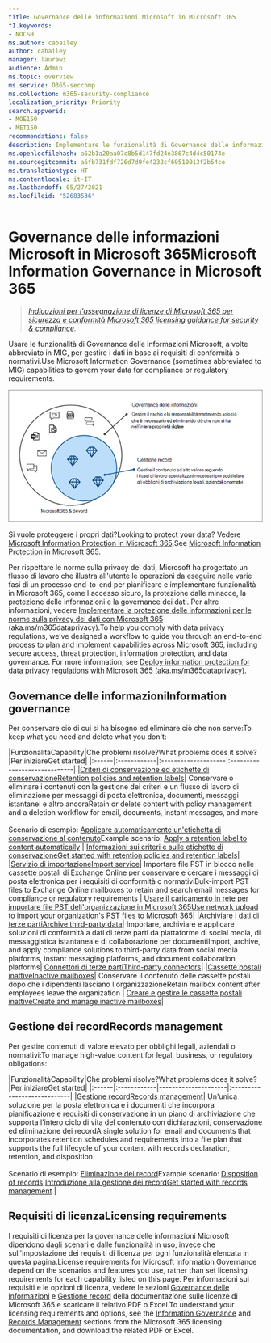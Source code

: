 ```yaml
---
title: Governance delle informazioni Microsoft in Microsoft 365
f1.keywords:
- NOCSH
ms.author: cabailey
author: cabailey
manager: laurawi
audience: Admin
ms.topic: overview
ms.service: O365-seccomp
ms.collection: m365-security-compliance
localization_priority: Priority
search.appverid:
- MOE150
- MET150
recommendations: false
description: Implementare le funzionalità di Governance delle informazioni Microsoft per gestire i dati in base ai requisiti di conformità o normativi.
ms.openlocfilehash: a62b1a20aa07c8b5d147fd24e3867c4d4c50174e
ms.sourcegitcommit: a6fb731fdf726d7d9fe4232cf69510013f2b54ce
ms.translationtype: HT
ms.contentlocale: it-IT
ms.lasthandoff: 05/27/2021
ms.locfileid: "52683536"
---
```

# <a name="microsoft-information-governance-in-microsoft-365"></a><span data-ttu-id="810af-103">Governance delle informazioni Microsoft in Microsoft 365</span><span class="sxs-lookup"><span data-stu-id="810af-103">Microsoft Information Governance in Microsoft 365</span></span>

><span data-ttu-id="810af-104">*[Indicazioni per l'assegnazione di licenze di Microsoft 365 per sicurezza e conformità](/office365/servicedescriptions/microsoft-365-service-descriptions/microsoft-365-tenantlevel-services-licensing-guidance/microsoft-365-security-compliance-licensing-guidance).*</span><span class="sxs-lookup"><span data-stu-id="810af-104">*[Microsoft 365 licensing guidance for security & compliance](/office365/servicedescriptions/microsoft-365-service-descriptions/microsoft-365-tenantlevel-services-licensing-guidance/microsoft-365-security-compliance-licensing-guidance).*</span></span>

<span data-ttu-id="810af-105">Usare le funzionalità di Governance delle informazioni Microsoft, a volte abbreviato in MIG, per gestire i dati in base ai requisiti di conformità o normativi.</span><span class="sxs-lookup"><span data-stu-id="810af-105">Use Microsoft Information Governance (sometimes abbreviated to MIG) capabilities to govern your data for compliance or regulatory requirements.</span></span>

![Gestire i dati: governance delle informazioni e gestione dei record](../media/information-governance-records-management.png)

<span data-ttu-id="810af-107">Si vuole proteggere i propri dati?</span><span class="sxs-lookup"><span data-stu-id="810af-107">Looking to protect your data?</span></span> <span data-ttu-id="810af-108">Vedere [Microsoft Information Protection in Microsoft 365](information-protection.md).</span><span class="sxs-lookup"><span data-stu-id="810af-108">See [Microsoft Information Protection in Microsoft 365](information-protection.md).</span></span>

<span data-ttu-id="810af-p102">Per rispettare le norme sulla privacy dei dati, Microsoft ha progettato un flusso di lavoro che illustra all'utente le operazioni da eseguire nelle varie fasi di un processo end-to-end per pianificare e implementare funzionalità in Microsoft 365, come l'accesso sicuro, la protezione dalle minacce, la protezione delle informazioni e la governance dei dati. Per altre informazioni, vedere [Implementare la protezione delle informazioni per le norme sulla privacy dei dati con Microsoft 365](../solutions/information-protection-deploy.md) (aka.ms/m365dataprivacy).</span><span class="sxs-lookup"><span data-stu-id="810af-p102">To help you comply with data privacy regulations, we’ve designed a workflow to guide you through an end-to-end process to plan and implement capabilities across Microsoft 365, including secure access, threat protection, information protection, and data governance. For more information, see [Deploy information protection for data privacy regulations with Microsoft 365](../solutions/information-protection-deploy.md) (aka.ms/m365dataprivacy).</span></span> 

## <a name="information-governance"></a><span data-ttu-id="810af-111">Governance delle informazioni</span><span class="sxs-lookup"><span data-stu-id="810af-111">Information governance</span></span>

<span data-ttu-id="810af-112">Per conservare ciò di cui si ha bisogno ed eliminare ciò che non serve:</span><span class="sxs-lookup"><span data-stu-id="810af-112">To keep what you need and delete what you don't:</span></span>
 
|<span data-ttu-id="810af-113">Funzionalità</span><span class="sxs-lookup"><span data-stu-id="810af-113">Capability</span></span>|<span data-ttu-id="810af-114">Che problemi risolve?</span><span class="sxs-lookup"><span data-stu-id="810af-114">What problems does it solve?</span></span>|<span data-ttu-id="810af-115">Per iniziare</span><span class="sxs-lookup"><span data-stu-id="810af-115">Get started</span></span>|
|:------|:------------|:--------------------|:-----------------------------|
|[<span data-ttu-id="810af-116">Criteri di conservazione ed etichette di conservazione</span><span class="sxs-lookup"><span data-stu-id="810af-116">Retention policies and retention labels</span></span>](retention.md)| <span data-ttu-id="810af-117">Conservare o eliminare i contenuti con la gestione dei criteri e un flusso di lavoro di eliminazione per messaggi di posta elettronica, documenti, messaggi istantanei e altro ancora</span><span class="sxs-lookup"><span data-stu-id="810af-117">Retain or delete content with policy management and a deletion workflow for email, documents, instant messages, and more</span></span> <br /><br /><span data-ttu-id="810af-118">Scenario di esempio: [Applicare automaticamente un'etichetta di conservazione al contenuto](apply-retention-labels-automatically.md)</span><span class="sxs-lookup"><span data-stu-id="810af-118">Example scenario: [Apply a retention label to content automatically](apply-retention-labels-automatically.md)</span></span> | [<span data-ttu-id="810af-119">Informazioni sui criteri e sulle etichette di conservazione</span><span class="sxs-lookup"><span data-stu-id="810af-119">Get started with retention policies and retention labels</span></span>](get-started-with-retention.md)|
|[<span data-ttu-id="810af-120">Servizio di importazione</span><span class="sxs-lookup"><span data-stu-id="810af-120">Import service</span></span>](importing-pst-files-to-office-365.md)| <span data-ttu-id="810af-121">Importare file PST in blocco nelle cassette postali di Exchange Online per conservare e cercare i messaggi di posta elettronica per i requisiti di conformità o normativi</span><span class="sxs-lookup"><span data-stu-id="810af-121">Bulk-import PST files to Exchange Online mailboxes to retain and search email messages for compliance or regulatory requirements</span></span> | [<span data-ttu-id="810af-122">Usare il caricamento in rete per importare file PST dell'organizzazione in Microsoft 365</span><span class="sxs-lookup"><span data-stu-id="810af-122">Use network upload to import your organization's PST files to Microsoft 365</span></span>](use-network-upload-to-import-pst-files.md)|
|[<span data-ttu-id="810af-123">Archiviare i dati di terze parti</span><span class="sxs-lookup"><span data-stu-id="810af-123">Archive third-party data</span></span>](archiving-third-party-data.md)| <span data-ttu-id="810af-124">Importare, archiviare e applicare soluzioni di conformità a dati di terze parti da piattaforme di social media, di messaggistica istantanea e di collaborazione per documenti</span><span class="sxs-lookup"><span data-stu-id="810af-124">Import, archive, and apply compliance solutions to third-party data from social media platforms, instant messaging platforms, and document collaboration platforms</span></span>| [<span data-ttu-id="810af-125">Connettori di terze parti</span><span class="sxs-lookup"><span data-stu-id="810af-125">Third-party connectors</span></span>](archiving-third-party-data.md#third-party-data-connectors)|
|[<span data-ttu-id="810af-126">Cassette postali inattive</span><span class="sxs-lookup"><span data-stu-id="810af-126">Inactive mailboxes</span></span>](inactive-mailboxes-in-office-365.md)| <span data-ttu-id="810af-127">Conservare il contenuto delle cassette postali dopo che i dipendenti lasciano l'organizzazione</span><span class="sxs-lookup"><span data-stu-id="810af-127">Retain mailbox content after employees leave the organization</span></span> | [<span data-ttu-id="810af-128">Creare e gestire le cassette postali inattive</span><span class="sxs-lookup"><span data-stu-id="810af-128">Create and manage inactive mailboxes</span></span>](create-and-manage-inactive-mailboxes.md)|

## <a name="records-management"></a><span data-ttu-id="810af-129">Gestione dei record</span><span class="sxs-lookup"><span data-stu-id="810af-129">Records management</span></span>

<span data-ttu-id="810af-130">Per gestire contenuti di valore elevato per obblighi legali, aziendali o normativi:</span><span class="sxs-lookup"><span data-stu-id="810af-130">To manage high-value content for legal, business, or regulatory obligations:</span></span>

|<span data-ttu-id="810af-131">Funzionalità</span><span class="sxs-lookup"><span data-stu-id="810af-131">Capability</span></span>|<span data-ttu-id="810af-132">Che problemi risolve?</span><span class="sxs-lookup"><span data-stu-id="810af-132">What problems does it solve?</span></span>|<span data-ttu-id="810af-133">Per iniziare</span><span class="sxs-lookup"><span data-stu-id="810af-133">Get started</span></span>|
|:------|:------------|---------------------|:----------------------------|
|[<span data-ttu-id="810af-134">Gestione record</span><span class="sxs-lookup"><span data-stu-id="810af-134">Records management</span></span>](records-management.md)| <span data-ttu-id="810af-135">Un'unica soluzione per la posta elettronica e i documenti che incorpora pianificazione e requisiti di conservazione in un piano di archiviazione che supporta l'intero ciclo di vita del contenuto con dichiarazioni, conservazione ed eliminazione dei record</span><span class="sxs-lookup"><span data-stu-id="810af-135">A single solution for email and documents that incorporates retention schedules and requirements into a file plan that supports the full lifecycle of your content with records declaration, retention, and disposition</span></span> <br /><br /><span data-ttu-id="810af-136">Scenario di esempio: [Eliminazione dei record](disposition.md#disposition-of-records)</span><span class="sxs-lookup"><span data-stu-id="810af-136">Example scenario: [Disposition of records](disposition.md#disposition-of-records)</span></span>|[<span data-ttu-id="810af-137">Introduzione alla gestione dei record</span><span class="sxs-lookup"><span data-stu-id="810af-137">Get started with records management</span></span>](get-started-with-records-management.md) |

## <a name="licensing-requirements"></a><span data-ttu-id="810af-138">Requisiti di licenza</span><span class="sxs-lookup"><span data-stu-id="810af-138">Licensing requirements</span></span>

<span data-ttu-id="810af-139">I requisiti di licenza per la governance delle informazioni Microsoft dipendono dagli scenari e dalle funzionalità in uso, invece che sull'impostazione dei requisiti di licenza per ogni funzionalità elencata in questa pagina.</span><span class="sxs-lookup"><span data-stu-id="810af-139">License requirements for Microsoft Information Governance depend on the scenarios and features you use, rather than set licensing requirements for each capability listed on this page.</span></span> <span data-ttu-id="810af-140">Per informazioni sui requisiti e le opzioni di licenza, vedere le sezioni [Governance delle informazioni](/office365/servicedescriptions/microsoft-365-service-descriptions/microsoft-365-tenantlevel-services-licensing-guidance/microsoft-365-security-compliance-licensing-guidance#information-governance) e [Gestione record](/office365/servicedescriptions/microsoft-365-service-descriptions/microsoft-365-tenantlevel-services-licensing-guidance/microsoft-365-security-compliance-licensing-guidance#records-management) della documentazione sulle licenze di Microsoft 365 e scaricare il relativo PDF o Excel.</span><span class="sxs-lookup"><span data-stu-id="810af-140">To understand your licensing requirements and options, see the [Information Governance](/office365/servicedescriptions/microsoft-365-service-descriptions/microsoft-365-tenantlevel-services-licensing-guidance/microsoft-365-security-compliance-licensing-guidance#information-governance) and [Records Management](/office365/servicedescriptions/microsoft-365-service-descriptions/microsoft-365-tenantlevel-services-licensing-guidance/microsoft-365-security-compliance-licensing-guidance#records-management) sections from the Microsoft 365 licensing documentation, and download the related PDF or Excel.</span></span>